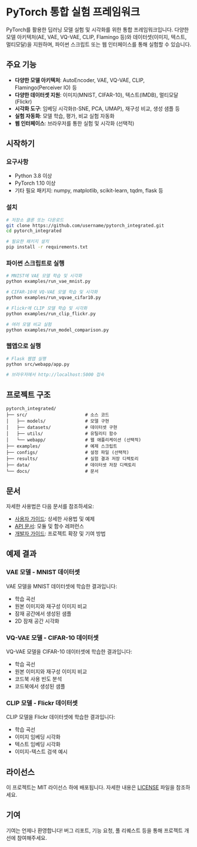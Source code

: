 # PyTorch 통합 실험 프레임워크

PyTorch를 활용한 딥러닝 모델 실험 및 시각화를 위한 통합 프레임워크입니다. 다양한 모델 아키텍처(AE, VAE, VQ-VAE, CLIP, Flamingo 등)와 데이터셋(이미지, 텍스트, 멀티모달)을 지원하며, 파이썬 스크립트 또는 웹 인터페이스를 통해 실험할 수 있습니다.

## 주요 기능

- **다양한 모델 아키텍처**: AutoEncoder, VAE, VQ-VAE, CLIP, Flamingo(Perceiver IO) 등
- **다양한 데이터셋 지원**: 이미지(MNIST, CIFAR-10), 텍스트(IMDB), 멀티모달(Flickr)
- **시각화 도구**: 임베딩 시각화(t-SNE, PCA, UMAP), 재구성 비교, 생성 샘플 등
- **실험 자동화**: 모델 학습, 평가, 비교 실험 자동화
- **웹 인터페이스**: 브라우저를 통한 실험 및 시각화 (선택적)

## 시작하기

### 요구사항

- Python 3.8 이상
- PyTorch 1.10 이상
- 기타 필요 패키지: numpy, matplotlib, scikit-learn, tqdm, flask 등

### 설치

```bash
# 저장소 클론 또는 다운로드
git clone https://github.com/username/pytorch_integrated.git
cd pytorch_integrated

# 필요한 패키지 설치
pip install -r requirements.txt
```

### 파이썬 스크립트로 실행

```bash
# MNIST에 VAE 모델 학습 및 시각화
python examples/run_vae_mnist.py

# CIFAR-10에 VQ-VAE 모델 학습 및 시각화
python examples/run_vqvae_cifar10.py

# Flickr에 CLIP 모델 학습 및 시각화
python examples/run_clip_flickr.py

# 여러 모델 비교 실험
python examples/run_model_comparison.py
```

### 웹앱으로 실행

```bash
# Flask 웹앱 실행
python src/webapp/app.py

# 브라우저에서 http://localhost:5000 접속
```

## 프로젝트 구조

```
pytorch_integrated/
├── src/                      # 소스 코드
│   ├── models/               # 모델 구현
│   ├── datasets/             # 데이터셋 구현
│   ├── utils/                # 유틸리티 함수
│   └── webapp/               # 웹 애플리케이션 (선택적)
├── examples/                 # 예제 스크립트
├── configs/                  # 설정 파일 (선택적)
├── results/                  # 실험 결과 저장 디렉토리
├── data/                     # 데이터셋 저장 디렉토리
└── docs/                     # 문서
```

## 문서

자세한 사용법은 다음 문서를 참조하세요:

- [사용자 가이드](docs/user_guide.md): 상세한 사용법 및 예제
- [API 문서](docs/api_reference.md): 모듈 및 함수 레퍼런스
- [개발자 가이드](docs/developer_guide.md): 프로젝트 확장 및 기여 방법

## 예제 결과

### VAE 모델 - MNIST 데이터셋

VAE 모델을 MNIST 데이터셋에 학습한 결과입니다:

- 학습 곡선
- 원본 이미지와 재구성 이미지 비교
- 잠재 공간에서 생성된 샘플
- 2D 잠재 공간 시각화

### VQ-VAE 모델 - CIFAR-10 데이터셋

VQ-VAE 모델을 CIFAR-10 데이터셋에 학습한 결과입니다:

- 학습 곡선
- 원본 이미지와 재구성 이미지 비교
- 코드북 사용 빈도 분석
- 코드북에서 생성된 샘플

### CLIP 모델 - Flickr 데이터셋

CLIP 모델을 Flickr 데이터셋에 학습한 결과입니다:

- 학습 곡선
- 이미지 임베딩 시각화
- 텍스트 임베딩 시각화
- 이미지-텍스트 검색 예시

## 라이선스

이 프로젝트는 MIT 라이선스 하에 배포됩니다. 자세한 내용은 [LICENSE](LICENSE) 파일을 참조하세요.

## 기여

기여는 언제나 환영합니다! 버그 리포트, 기능 요청, 풀 리퀘스트 등을 통해 프로젝트 개선에 참여해주세요.
